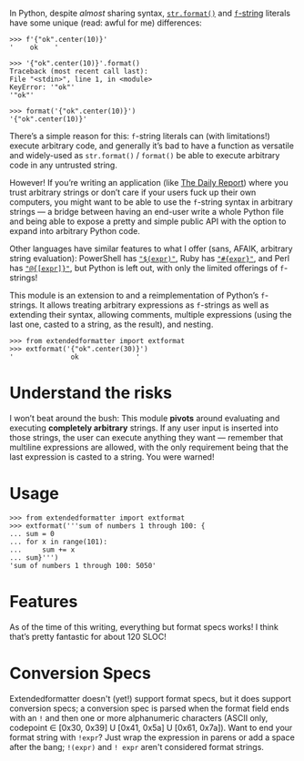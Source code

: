 In Python, despite *almost* sharing syntax, [`str.format()`][strformat] and
[`f`-string][fstring] literals have some unique (read: awful for me) differences:

    >>> f'{"ok".center(10)}'
    '    ok    '

    >>> '{"ok".center(10)}'.format()
    Traceback (most recent call last):
    File "<stdin>", line 1, in <module>
    KeyError: '"ok"'
    '"ok"'

    >>> format('{"ok".center(10)}')
    '{"ok".center(10)}'

There’s a simple reason for this: `f`-string literals can (with limitations!)
execute arbitrary code, and generally it’s bad to have a function as versatile
and widely-used as `str.format()` / `format()` be able to execute arbitrary code
in any untrusted string.

However! If you’re writing an application (like [The Daily Report][dailyreport])
where you trust arbitrary strings or don’t care if your users fuck up their own
computers, you might want to be able to use the `f`-string syntax in arbitrary
strings — a bridge between having an end-user write a whole Python file and
being able to expose a pretty and simple public API with the option to expand
into arbitrary Python code.

Other languages have similar features to what I offer (sans, AFAIK, arbitrary
string evaluation): PowerShell has [`"$(expr)"`][powershellexpr], Ruby has
[`"#{expr}"`][rubyexpr], and Perl has [`"@{[expr]}"`][perlexpr], but Python is
left out, with only the limited offerings of `f`-strings!

This module is an extension to and a reimplementation of Python’s `f`-strings.
It allows treating arbitrary expressions as `f`-strings as well as extending
their syntax, allowing comments, multiple expressions (using the last one,
casted to a string, as the result), and nesting.

    >>> from extendedformatter import extformat
    >>> extformat('{"ok".center(30)}')
    '              ok              '

# Understand the risks

I won’t beat around the bush: This module **pivots** around evaluating and
executing **completely arbitrary** strings. If any user input is inserted into
those strings, the user can execute anything they want — remember that multiline
expressions are allowed, with the only requirement being that the last
expression is casted to a string. You were warned!

# Usage

    >>> from extendedformatter import extformat
    >>> extformat('''sum of numbers 1 through 100: {
    ... sum = 0
    ... for x in range(101):
    ...     sum += x
    ... sum}''')
    'sum of numbers 1 through 100: 5050'

# Features

As of the time of this writing, everything but format specs works! I
think that’s pretty fantastic for about 120 SLOC!

# Conversion Specs

Extendedformatter doesn't (yet!) support format specs, but it does support
conversion specs; a conversion spec is parsed when the format field ends with an
`!` and then one or more alphanumeric characters (ASCII only, codepoint ∈ [0x30,
0x39] U [0x41, 0x5a] U [0x61, 0x7a]). Want to end your format string with
`!expr`? Just wrap the expression in parens or add a space after the bang;
`!(expr)` and `! expr` aren't considered format strings.

[strformat]: https://docs.python.org/3/library/stdtypes.html#str.format
[fstring]: https://docs.python.org/3/reference/lexical_analysis.html#f-strings
[powershellexpr]: https://ss64.com/ps/syntax-operators.html
[rubyexpr]: http://fullybaked.co.uk/articles/tip-ruby-string-interpolation-with-hashes
[perlexpr]: https://stackoverflow.com/a/3939925/5719760
[dailyreport]: https://github.com/9999years/daily-report
